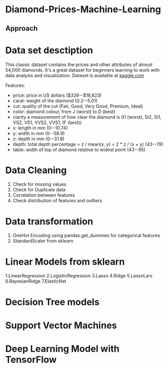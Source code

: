 


# Diamond-Prices-Machine-Learning


## Approach 

# Data set desctiption

This classic dataset contains the prices and other attributes of almost 54,000 diamonds. It's a great dataset for beginners learning to work with data analysis and visualization. Dataset is available at [kaggle.com](https://www.kaggle.com/shivam2503/diamonds)

Features:
- price: price in US dollars (\$326--\$18,823)
- carat: weight of the diamond (0.2--5.01)
- cut: quality of the cut (Fair, Good, Very Good, Premium, Ideal)
- color: diamond colour, from J (worst) to D (best)
- clarity a measurement of how clear the diamond is (I1 (worst), SI2, SI1, VS2, VS1, VVS2, VVS1, IF (best))
- x: length in mm (0--10.74)
- y: width in mm (0--58.9)
- z: depth in mm (0--31.8)
- depth: total depth percentage = z / mean(x, y) = 2 * z / (x + y) (43--79)
- table: width of top of diamond relative to widest point (43--95)

# Data Cleaning

1. Check for missing values
2. Check for Duplicate data
3. Correlation between features
4. Check distribution of features and outliers


# Data transformation

1. OneHot Encoding using pandas.get_dummies for categorical features
2. StandardScaler from sklearn

# Linear Models from sklearn

1.LinearRegression
2.LogisticRegression
3.Lasso
4.Ridge
5.LassoLars
6.BayesianRidge
7.ElasticNet


# Decision Tree models


# Support Vector Machines


# Deep Learning Model with TensorFlow





